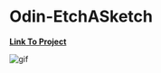 # Odin-EtchASketch

[**Link To Project**](https://yug34.github.io/Odin-EtchASketch/)

![gif](https://github.com/Yug34/Odin-EtchASketch/blob/master/sample.gif)
